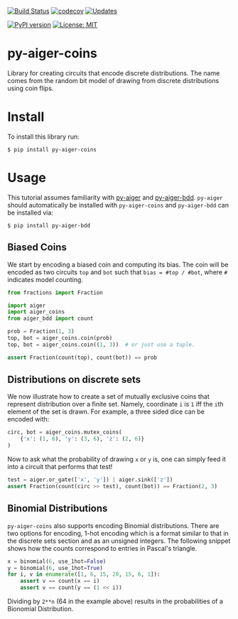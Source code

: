 [![Build Status](https://travis-ci.org/mvcisback/py-aiger-coins.svg?branch=master)](https://travis-ci.org/mvcisback/py-aiger-coins)
[![codecov](https://codecov.io/gh/mvcisback/py-aiger-coins/branch/master/graph/badge.svg)](https://codecov.io/gh/mvcisback/py-aiger-coins)
[![Updates](https://pyup.io/repos/github/mvcisback/py-aiger-coins/shield.svg)](https://pyup.io/repos/github/mvcisback/py-aiger-coins/)

[![PyPI version](https://badge.fury.io/py/py-aiger-coins.svg)](https://badge.fury.io/py/py-aiger-coins)
[![License: MIT](https://img.shields.io/badge/License-MIT-yellow.svg)](https://opensource.org/licenses/MIT)


# py-aiger-coins
Library for creating circuits that encode discrete distributions. The
name comes from the random bit model of drawing from discrete
distributions using coin flips.

# Install

To install this library run:

`$ pip install py-aiger-coins`

# Usage

This tutorial assumes familiarity with
[py-aiger](https://github.com/mvcisback/py-aiger) and
[py-aiger-bdd](https://github.com/mvcisback/py-aiger-bdd).  `py-aiger`
should automatically be installed with `py-aiger-coins` and
`py-aiger-bdd` can be installed via:

`$ pip install py-aiger-bdd`

## Biased Coins

We start by encoding a biased coin and computing its
bias. The coin will be encoded as two circuits
`top` and `bot` such that `bias = #top / #bot`, where `#`
indicates model counting.
```python
from fractions import Fraction

import aiger
import aiger_coins
from aiger_bdd import count

prob = Fraction(1, 3)
top, bot = aiger_coins.coin(prob)
top, bot = aiger_coins.coin((1, 3))  # or just use a tuple.

assert Fraction(count(top), count(bot)) == prob
```

## Distributions on discrete sets

We now illustrate how to create a set of mutually exclusive coins
that represent distribution over a finite set. Namely, coordinate
`i` is `1` iff the `i`th element of the set is drawn. For
example, a three sided dice can be encoded with:

```python
circ, bot = aiger_coins.mutex_coins(
    {'x': (1, 6), 'y': (3, 6), 'z': (2, 6)}
)
```

Now to ask what the probability of drawing `x` or `y` is,
one can simply feed it into a circuit that performs that test!

```python
test = aiger.or_gate(['x', 'y']) | aiger.sink(['z'])
assert Fraction(count(circ >> test), count(bot)) == Fraction(2, 3)
```

## Binomial Distributions

`py-aiger-coins` also supports encoding Binomial distributions. There are two options for encoding, 1-hot encoding which is a format similar to that in the discrete sets section and as an unsigned integers. The following snippet shows how the counts correspond to entries in Pascal's triangle.

```python
x = binomial(6, use_1hot=False)
y = binomial(6, use_1hot=True)
for i, v in enumerate([1, 6, 15, 20, 15, 6, 1]):
    assert v == count(x == i)
    assert v == count(y == (1 << i))
```

Dividing by `2**n` (64 in the example above) results in the probabilities of a Bionomial Distribution.
